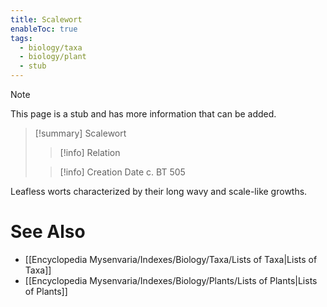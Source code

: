 ```yaml
---
title: Scalewort
enableToc: true
tags:
  - biology/taxa
  - biology/plant
  - stub
---
```


> [!note]
> This page is a stub and has more information that can be added.

> [!summary] Scalewort
> > [!info] Relation
>
> > [!info] Creation Date
> > c. BT 505

Leafless worts characterized by their long wavy and scale-like growths.

# See Also
- [[Encyclopedia Mysenvaria/Indexes/Biology/Taxa/Lists of Taxa|Lists of Taxa]]
- [[Encyclopedia Mysenvaria/Indexes/Biology/Plants/Lists of Plants|Lists of Plants]]
